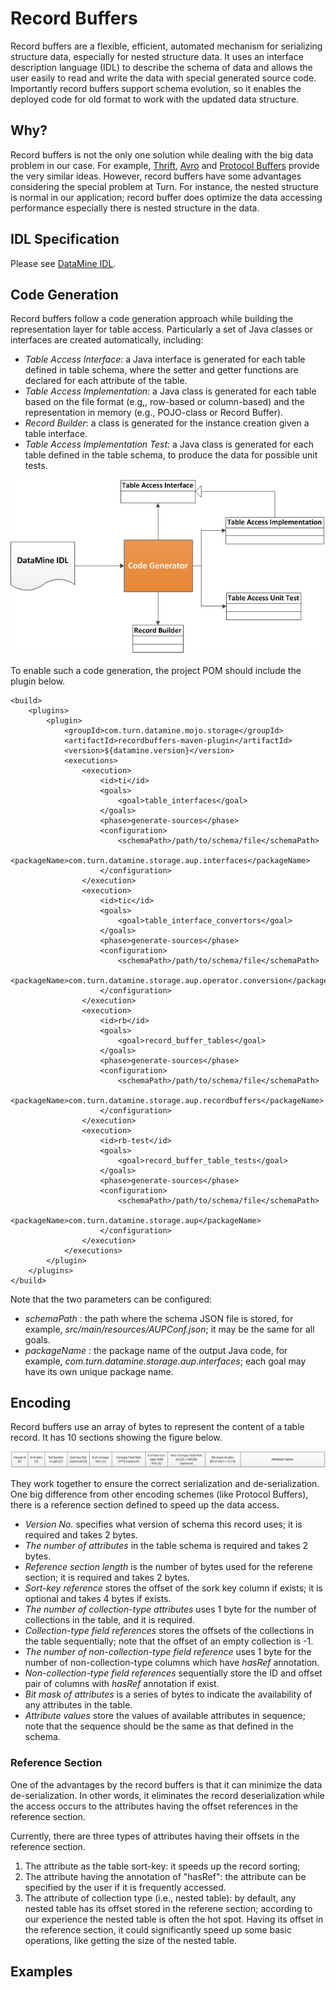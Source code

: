 # Record Buffers

Record buffers are a flexible, efficient, automated mechanism for serializing structure data, especially for nested structure data. 
It uses an interface description language (IDL) to describe the schema of data and allows the user easily to read and write the data with special generated source code. 
Importantly record buffers support schema evolution, so it enables the deployed code for old format to work with the updated data structure.

## Why?

Record buffers is not the only one solution while dealing with the big data problem in our case. For example, [Thrift](https://thrift.apache.org/), [Avro](http://avro.apache.org/) and [Protocol Buffers](https://code.google.com/p/protobuf/) provide the very similar ideas. However, record buffers have some advantages considering the special problem at Turn. For instance, the nested structure is normal in our application; record buffer does optimize the data accessing performance especially there is nested structure in the data. 


## IDL Specification

Please see [DataMine IDL](https://stash.turn.com/projects/DM/repos/aup2/browse/doc/DataMine_IDL.md).

## Code Generation
<a name="code_generation"></a>


Record buffers follow a code generation approach while building the representation layer for table access. Particularly a set of Java classes or interfaces are created automatically, including:

* *Table Access Interface*: a Java interface is generated for each table defined in table schema, where the setter and getter functions are declared for each attribute of the table. 
* *Table Access Implementation*: a Java class is generated for each table based on the file format (e.g,, row-based or column-based) and the representation in memory (e.g., POJO-class or Record Buffer).
* *Record Builder*: a class is generated for the instance creation given a table interface. 
* *Table Access Implementation Test*: a Java class is generated for each table defined in the table schema, to produce the data for possible unit tests. 

<img float="center" src="./doc/res/code_gen.png" width="" height="" border="0" alt="">

To enable such a code generation, the project POM should include the plugin below. 

	<build>
		<plugins>
			<plugin>
				<groupId>com.turn.datamine.mojo.storage</groupId>
				<artifactId>recordbuffers-maven-plugin</artifactId>
				<version>${datamine.version}</version>
				<executions>
					<execution>
						<id>ti</id>
						<goals>
							<goal>table_interfaces</goal>
						</goals>
						<phase>generate-sources</phase>
						<configuration>
							<schemaPath>/path/to/schema/file</schemaPath>
							<packageName>com.turn.datamine.storage.aup.interfaces</packageName>
						</configuration>
					</execution>
					<execution>
						<id>tic</id>
						<goals>
							<goal>table_interface_convertors</goal>
						</goals>
						<phase>generate-sources</phase>
						<configuration>
							<schemaPath>/path/to/schema/file</schemaPath>
							<packageName>com.turn.datamine.storage.aup.operator.conversion</packageName>
						</configuration>
					</execution>
					<execution>
						<id>rb</id>
						<goals>
							<goal>record_buffer_tables</goal>
						</goals>
						<phase>generate-sources</phase>
						<configuration>
							<schemaPath>/path/to/schema/file</schemaPath>
							<packageName>com.turn.datamine.storage.aup.recordbuffers</packageName>
						</configuration>
					</execution>
					<execution>
						<id>rb-test</id>
						<goals>
							<goal>record_buffer_table_tests</goal>
						</goals>
						<phase>generate-sources</phase>
						<configuration>
							<schemaPath>/path/to/schema/file</schemaPath>
							<packageName>com.turn.datamine.storage.aup</packageName>
						</configuration>
					</execution>
				</executions>
			</plugin>
		</plugins>
	</build>
		

Note that the two parameters can be configured:

- *schemaPath* : the path where the schema JSON file is stored, for example, *src/main/resources/AUPConf.json*; it may be the same for all goals.
- *packageName* : the package name of the output Java code, for example, *com.turn.datamine.storage.aup.interfaces*; each goal may have its own unique package name. 

## Encoding

Record buffers use an array of bytes to represent the content of a table record. It has 10 sections showing the figure below. 

<img float="center" src="./doc/res/record_buf.png" width="" height="" border="0" alt="">

They work together to ensure the correct serialization and de-serialization. One big difference from other encoding schemes (like Protocol Buffers), there is a reference section defined to speed up the data access. 

- *Version No.* specifies what version of schema this record uses; it is required and takes 2 bytes.
- *The number of attributes* in the table schema is required and takes 2 bytes.
- *Reference section length* is the number of bytes used for the referene section; it is required and takes 2 bytes. 
- *Sort-key reference* stores the offset of the sork key column if exists; it is optional and takes 4 bytes if exists. 
- *The number of collection-type attributes* uses 1 byte for the number of collections in the table, and it is required.
- *Collection-type field references* stores the offsets of the collections in the table sequentially; note that the offset of an empty collection is -1.
- *The number of non-collection-type field reference* uses 1 byte for the number of non-collection-type columns which have *hasRef* annotation.
- *Non-collection-type field references* sequentially store the ID and offset pair of columns with *hasRef* annotation if exist. 
- *Bit mask of attributes* is a series of bytes to indicate the availability of any attributes in the table. 
- *Attribute values* store the values of available attributes in sequence; note that the sequence should be the same as that defined in the schema. 

### Reference Section

One of the advantages by the record buffers is that it can minimize the data de-serialization. In other words, it eliminates the record deserialization while the access occurs to the attributes having the offset references in the reference section.

Currently, there are three types of attributes having their offsets in the reference section. 

1. The attribute as the table sort-key: it speeds up the record sorting;
2. The attribute having the annotation of "hasRef": the attribute can be specified by the user if it is frequently accessed.
3. The attribute of collection type (i.e., nested table): by default, any nested table has its offset stored in the referene section; according to our experience the nested table is often the hot spot. Having its offset in the reference section, it could significantly speed up some basic operations, like getting the size of the nested table. 
 

## Examples
